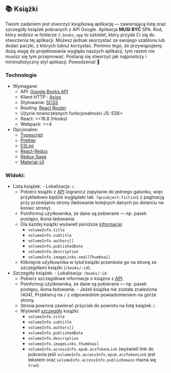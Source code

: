 ## 📚 Książki

Twoim zadaniem jest stworzyć książkową aplikację — zawierającą listę oraz szczegóły książek pobranych z API Google. Aplikacja **MUSI BYĆ** SPA.
Kod, który widzisz w folderze `3_books_app` to szkielet, który przyda Ci się do stworzenia tej aplikacji.
Możesz jednak skorzystać ze swojego szablonu lub dodać paczki, z których lubisz korzystać. Pomimo tego, że
przywiązujemy dużą wagę do projektowania wyglądu naszych aplikacji, tym razem nie musisz się tym przejmować.
Postaraj się stworzyć jak najprostszy i minimalistyczny styl aplikacji. Powodzenia! 🎉

### Technologie

- Wymagane:
  - API: [Google Books API](https://developers.google.com/books/docs/overview)
  - Klient HTTP : [Axios](https://axios-http.com/)
  - Stylowanie: [SCSS](https://sass-lang.com/)
  - Routing: [React Router](https://reactrouter.com/)
  - Użycie nowoczesnych funkcjonalności JS: ES6+
  - React: >=16.8 (Hooks)
  - Webpack: >=4
- Opcjonalne:
  - [Typescript](https://www.typescriptlang.org/docs/)
  - [Prettier](https://prettier.io/)
  - [ESLint](https://eslint.org/)
  - [React-Redux](https://react-redux.js.org/)
  - [Redux-Saga](https://redux-saga.js.org/)
  - [Material-UI](https://material-ui.com/)

### Widoki:

- Lista książek: - Lokalizacja: `/`.
  - Pobierz książki z [API](https://developers.google.com/books/docs/v1/reference/volumes/list) (ogranicz zapytanie do jednego gatunku,
    więc przykładowo będzie wyglądało tak: `?q=subject:fiction`) z paginacją przy przewijaniu strony (ładowanie kolejnych danych po dotarciu na koniec strony).
  - Poinformuj użytkownika, że dane są pobierane — np. pasek postępu, ikona ładowania.
  - Dla każdej książki wyświetl poniższe [informacje](https://developers.google.com/books/docs/v1/reference/volumes):
    - `volumeInfo.title`
    - `volumeInfo.subtitle`
    - `volumeInfo.authors[]`
    - `volumeInfo.publishedDate`
    - `volumeInfo.description`
    - `volumeInfo.imageLinks.smallThumbnail`
  - Kliknięcie użytkownika w tytuł książki przeniesie go na stronę ze szczegółami książki (`/books/:id`).
- Szczegóły książek: - Lokalizacja: `/books/:id`.
  - Pobierz szczegółowe informacje o książce z [API](https://developers.google.com/books/docs/v1/reference/volumes/get).
  - Poinformuj użytkownika, że dane są pobierane — np. pasek postępu, ikona ładowania. - Jeżeli książka nie została znaleziona (404), Przekieruj na `/` z odpowiednim powiadomieniem na górze strony.
  - Strona powinna zawierać przycisk do powrotu na listę książek `/`.
  - Wyświetl [szczegóły](https://developers.google.com/books/docs/v1/reference/volumes) książki:
    - `volumeInfo.title`
    - `volumeInfo.subtitle`
    - `volumeInfo.authors[]`
    - `volumeInfo.publishedDate`
    - `volumeInfo.description`
    - `volumeInfo.imageLinks.thumbnail`
    - `volumeInfo.accessInfo.epub.acsTokenLink` (wyświetl link do pobrania jeśli `volumeInfo.accessInfo.epub.acsTokenLink`
      jest tekstem oraz `volumeInfo.accessInfo.publicDomain` równa się `true`)

